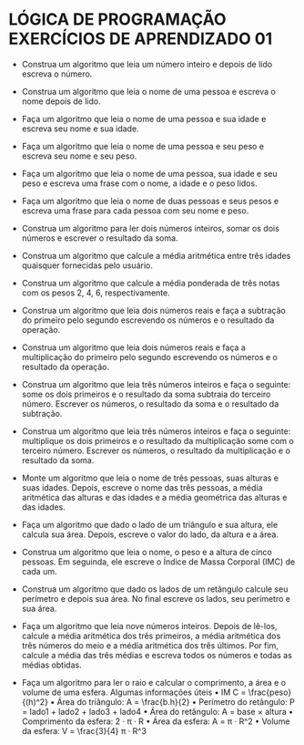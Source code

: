 # LÓGICA DE PROGRAMAÇÃO EXERCÍCIOS DE APRENDIZADO 01

* Construa um algoritmo que leia um número inteiro e depois de lido escreva o número.
* Construa um algoritmo que leia o nome de uma pessoa e escreva o nome depois de lido.
* Faça um algoritmo que leia o nome de uma pessoa e sua idade e escreva seu nome e sua idade.
* Faça um algoritmo que leia o nome de uma pessoa e seu peso e escreva seu nome e seu peso.
* Faça um algoritmo que leia o nome de uma pessoa, sua idade e seu peso e escreva uma frase com
o nome, a idade e o peso lidos.
* Faça um algoritmo que leia o nome de duas pessoas e seus pesos e escreva uma frase para cada
pessoa com seu nome e peso.
* Construa um algoritmo para ler dois números inteiros, somar os dois números e escrever o resultado
da soma.
* Construa um algoritmo que calcule a média aritmética entre três idades quaisquer fornecidas pelo
usuário.
* Construa um algoritmo que calcule a média ponderada de três notas com os pesos 2, 4, 6,
respectivamente.
* Construa um algoritmo que leia dois números reais e faça a subtração do primeiro pelo segundo
escrevendo os números e o resultado da operação.
* Construa um algoritmo que leia dois números reais e faça a multiplicação do primeiro pelo
segundo escrevendo os números e o resultado da operação.
* Construa um algoritmo que leia três números inteiros e faça o seguinte: some os dois primeiros e
o resultado da soma subtraia do terceiro número. Escrever os números, o resultado da soma e o resultado
da subtração.
* Construa um algoritmo que leia três números inteiros e faça o seguinte: multiplique os dois
primeiros e o resultado da multiplicação some com o terceiro número. Escrever os números, o resultado
da multiplicação e o resultado da soma.
* Monte um algoritmo que leia o nome de três pessoas, suas alturas e suas idades. Depois, escreve
o nome das três pessoas, a média aritmética das alturas e das idades e a média geométrica das alturas e
das idades.
* Faça um algoritmo que dado o lado de um triângulo e sua altura, ele calcula sua área. Depois,
escreve o valor do lado, da altura e a área.
* Construa um algoritmo que leia o nome, o peso e a altura de cinco pessoas. Em seguinda, ele
escreve o Índice de Massa Corporal (IMC) de cada um.
* Construa um algoritmo que dado os lados de um retângulo calcule seu perímetro e depois sua
área. No final escreve os lados, seu perímetro e sua área.
* Faça um algoritmo que leia nove números inteiros. Depois de lê-los, calcule a média aritmética
dos três primeiros, a média aritmética dos três números do meio e a média aritmética dos três últimos.
Por fim, calcule a média das três médias e escreva todos os números e todas as médias obtidas.

* Faça um algoritmo para ler o raio e calcular o comprimento, a área e o volume de uma esfera.
Algumas informações úteis
• IM C = \frac{peso}{(h)^2}
• Área do triângulo: A = \frac{b.h}{2}
• Perímetro do retângulo: P = lado1 + lado2 + lado3 + lado4
• Área do retângulo: A = base × altura
• Comprimento da esfera: 2 · π · R
• Área da esfera: A = π · R^2
• Volume da esfera: V = \frac{3}{4} π · R^3

